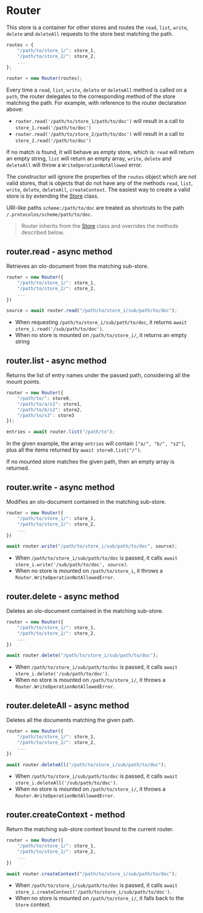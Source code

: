 <!--<% __render__ = require 'markdown' %>-->

Router
============================================================================
This store is a container for other stores and routes the `read`, `list`,
`write`, `delete` and `deleteAll` requests to the store best matching the 
path.

```js
routes = {
    "/path/to/store_1/": store_1,
    "/path/to/store_2/": store_2,
    ...
};

router = new Router(routes);
```

Every time a `read`, `list`, `write`, `delete` or `deleteAll` method is
called on a `path`, the router delegates to the corresponding method of
the store matching the path. For example, with reference to the router 
declaration above:

- `router.read('/path/to/store_1/path/to/doc')` will result in a call to
  `store_1.read('/path/to/doc')`
- `router.read('/path/to/store_2/path/to/doc')` will result in a call to
  `store_2.read('/path/to/doc')`

If no match is found, it will behave as empty store, which is: `read` will
return an empty string, `list` will return an empty array, `write`,
`delete` and `deleteAll` will throw a `WriteOperationNotAllowed` error.

The constructor will ignore the properties of the `routes` object which are 
not valid stores, that is objects that do not have any of the methods 
`read`, `list`, `write`, `delete`, `deleteAll`, `createContext`.
The easiest way to create a valid store is by extending the 
[Store](./store.md) class.

URI-like paths `scheme:/path/to/doc` are treated as shortcuts to the
path `/.protocolos/scheme/path/to/doc`.

> Router inherits from the [Store](./store.md) class and overrides the 
> methods described below.
  
router.read - async method
------------------------------------------------------------------------
Retrieves an olo-document from the matching sub-store.

```js
router = new Router({
    "/path/to/store_1/": store_1,
    "/path/to/store_2/": store_2,
    ...
})

source = await router.read("/path/to/store_i/sub/path/to/doc");
```

- When requesting `/path/to/store_i/sub/path/to/doc`, it returns
  `await store_i.read('/sub/path/to/doc')`.
- When no store is mounted on `/path/to/store_i/`, it returns an empty
  string
  
router.list - async method
------------------------------------------------------------------------
Returns the list of entry names under the passed path, considering all
the mount points.

```js
router = new Router({
    "/path/to/": store0,
    "/path/to/a/s1": store1,
    "/path/to/b/s2": store2,
    "/path/to/s3": store3
});

entries = await router.list("/path/to");
```
In the given example, the array `entries` will contain `["a/", "b/",
"s2"]`, plus all the items returned by `await store0.list("/")`.

If no mounted store matches the given path, then an empty array is
returned.
  
router.write - async method
------------------------------------------------------------------------
Modifies an olo-document contained in the matching sub-store.

```js
router = new Router({
    "/path/to/store_1/": store_1,
    "/path/to/store_2/": store_2,
    ...
})

await router.write("/path/to/store_i/sub/path/to/doc", source);
```

- When `/path/to/store_i/sub/path/to/doc` is passed, it calls
  `await store_i.write('/sub/path/to/doc', source)`.
- When no store is mounted on `/path/to/store_i`, it throws a
  `Router.WriteOperationNotAllowedError`.
  
router.delete - async method
------------------------------------------------------------------------
Deletes an olo-document contained in the matching sub-store.

```js
router = new Router({
    "/path/to/store_1/": store_1,
    "/path/to/store_2/": store_2,
    ...
})

await router.delete("/path/to/store_i/sub/path/to/doc");
```

- When `/path/to/store_i/sub/path/to/doc` is passed, it calls
  `await store_i.delete('/sub/path/to/doc')`.
- When no store is mounted on `/path/to/store_i/`, it throws a
  `Router.WriteOperationNotAllowedError`.
  
router.deleteAll - async method
------------------------------------------------------------------------
Deletes all the documents matching the given path.

```js
router = new Router({
    "/path/to/store_1/": store_1,
    "/path/to/store_2/": store_2,
    ...
})

await router.deleteAll("/path/to/store_i/sub/path/to/doc");
```

- When `/path/to/store_i/sub/path/to/doc` is passed, it calls
  `await store_i.deleteAll('/sub/path/to/doc')`.
- When no store is mounted on `/path/to/store_i/`, it throws a
  `Router.WriteOperationNotAllowedError`.
  
router.createContext - method
------------------------------------------------------------------------
Return the matching sub-store context bound to the current router.

```js
router = new Router({
    "/path/to/store_1/": store_1,
    "/path/to/store_2/": store_2,
    ...
})

await router.createContext("/path/to/store_i/sub/path/to/doc");
```

- When `/path/to/store_i/sub/path/to/doc` is passed, it calls
  `await store_i.createContext('/path/to/store_i/sub/path/to/doc')`.
- When no store is mounted on `/path/to/store_i/`, it falls back to the 
  `Store` context.
  

